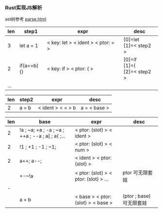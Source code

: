 ### Rust实现JS解析

ast树参考 [parse.html](https://esprima.org/demo/parse.html)


|len|step1|expr|desc|
|-|-|-|-|
|3|let a = 1| < key: let > < ident > < ptor: = >|[0]=let <br /> [1]=< step2 >|
|2|if(a==b){}| < key: if > < ptor: ( >| [0]=if <br />[1]=(<br />[2]=< step2 > |
|...||||

|len|step2|expr|desc|
|-|-|-|-|
|2|a = b| < ident > < = > b | a = < base >|

|len|base|expr|desc|
|-|-|-|-|
|2|!a ; ~a; +a ; -a ; ~a ; ++a ; --a ;  a[ ; a( ;...| < ptor: (slot) > < ident > |
|2|!1 ; +1 ; -1 ; ~1;| < ptor: (slot) > < num >|
|2|a++; a--;|< ident > < ptor: (slot) >|
||+-~!a|< ptor: (slot) > < ptor: (slot) > ...| ptor 可无限套娃
|-||||
|| a + b |  < base > < ptor: (slot) > < base >| (ptor ; base) 可无限套娃|
